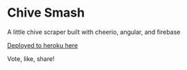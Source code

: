 # Chive Smash

A little chive scraper built with cheerio, angular, and firebase

[Deployed to heroku here](https://chive-smash.herokuapp.com/ "heroku link")

Vote, like, share!
